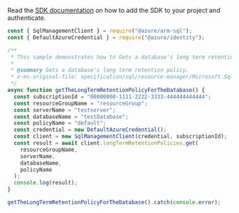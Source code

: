 Read the [SDK documentation](https://github.com/Azure/azure-sdk-for-js/blob/%40azure%2Farm-sql_9.0.1/sdk/sql/arm-sql/README.md) on how to add the SDK to your project and authenticate.

```javascript
const { SqlManagementClient } = require("@azure/arm-sql");
const { DefaultAzureCredential } = require("@azure/identity");

/**
 * This sample demonstrates how to Gets a database's long term retention policy.
 *
 * @summary Gets a database's long term retention policy.
 * x-ms-original-file: specification/sql/resource-manager/Microsoft.Sql/preview/2020-11-01-preview/examples/LongTermRetentionPolicyGet.json
 */
async function getTheLongTermRetentionPolicyForTheDatabase() {
  const subscriptionId = "00000000-1111-2222-3333-444444444444";
  const resourceGroupName = "resourceGroup";
  const serverName = "testserver";
  const databaseName = "testDatabase";
  const policyName = "default";
  const credential = new DefaultAzureCredential();
  const client = new SqlManagementClient(credential, subscriptionId);
  const result = await client.longTermRetentionPolicies.get(
    resourceGroupName,
    serverName,
    databaseName,
    policyName
  );
  console.log(result);
}

getTheLongTermRetentionPolicyForTheDatabase().catch(console.error);
```
